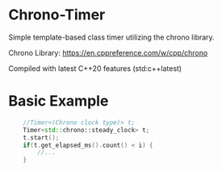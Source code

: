 # Chrono-Timer
Simple template-based class timer utilizing the chrono library.

Chrono Library: https://en.cppreference.com/w/cpp/chrono

Compiled with latest C++20 features (std:c++latest)

# Basic Example
```C++
	//Timer<(Chrono clock type)> t;
	Timer<std::chrono::steady_clock> t;
	t.start();
	if(t.get_elapsed_ms().count() < i) {
		//...
	}
```
